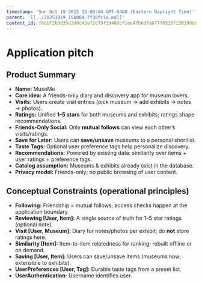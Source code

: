 ```yaml
---
timestamp: 'Sun Oct 19 2025 15:00:04 GMT-0400 (Eastern Daylight Time)'
parent: '[[../20251019_150004.7f38fc1e.md]]'
content_id: f6dbf2b9d35e2d0c43af2c79f3d48dcf1ee47b6d7ab7776515f13019dd0c6a6b
---
```


# Application pitch

## Product Summary

* **Name:** MuseMe
* **Core idea:** A friends-only diary and discovery app for museum lovers.
* **Visits:** Users create visit entries (pick museum → add exhibits → notes → photos).
* **Ratings:** Unified **1–5 stars** for both museums and exhibits; ratings shape recommendations.
* **Friends-Only Social:** Only **mutual follows** can view each other’s visits/ratings.
* **Save for Later:** Users can **save/unsave** museums to a personal shortlist.
* **Taste Tags:** Optional user preference tags help personalize discovery.
* **Recommendations:** Powered by existing data: similarity over items + user ratings + preference tags.
* **Catalog assumption:** Museums & exhibits already exist in the database.
* **Privacy model:** Friends-only; no public browsing of user content.

## Conceptual Constraints (operational principles)

* **Following:** Friendship = mutual follows; access checks happen at the application boundary.
* **Reviewing \[User, Item]:** A single source of truth for 1–5 star ratings (optional note).
* **Visit \[User, Museum]:** Diary for notes/photos per exhibit; do **not** store ratings here.
* **Similarity \[Item]:** Item-to-item relatedness for ranking; rebuilt offline or on demand.
* **Saving \[User, Item]:** Users can save/unsave items (museums now; extensible to exhibits).
* **UserPreferences \[User, Tag]:** Durable taste tags from a preset list.
* **UserAuthentication:** Username identifies user.
